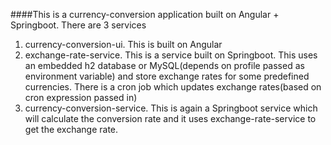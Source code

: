 ####This is a currency-conversion application built on Angular + Springboot.
There are 3 services
1) currency-conversion-ui. This is built on Angular
2) exchange-rate-service. This is a service built on Springboot. This uses an embedded h2 database or MySQL(depends on profile passed as environment variable) and store 
exchange rates for some predefined currencies. There is a cron job which updates exchange rates(based on cron expression passed in)
3) currency-conversion-service. This is again a Springboot service which will calculate the conversion rate and it uses 
exchange-rate-service to get the exchange rate.

